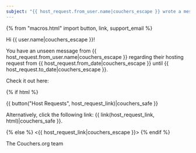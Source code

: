 ```yaml
---
subject: "{{ host_request.from_user.name|couchers_escape }} wrote a message in their hosting request"
---
```


{% from "macros.html" import button, link, support_email %}

Hi {{ user.name|couchers_escape }}!

You have an unseen message from {{ host_request.from_user.name|couchers_escape }} regarding their hosting request from {{ host_request.from_date|couchers_escape }} until {{ host_request.to_date|couchers_escape }}.

Check it out here:

{% if html %}

{{ button("Host Requests", host_request_link)|couchers_safe }}

Alternatively, click the following link: {{ link(host_request_link, html)|couchers_safe }}.

{% else %}
<{{ host_request_link|couchers_escape }}>
{% endif %}

The Couchers.org team
